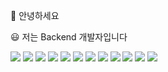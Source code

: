 
:wave: 안녕하세요

:smiley: 저는 Backend 개발자입니다

<img src="https://img.shields.io/badge/JAVA-ED8B00?style=flat&logo=java&logoColor=white"/>  <img src="https://img.shields.io/badge/Spring_Boot-6DB33F?style=flat&logo=springboot&logoColor=white"/>  <img src="https://img.shields.io/badge/JPA-59666C?style=flat"/>  <img src="https://img.shields.io/badge/MySQL-00758F?style=flat&logo=mysql&logoColor=white"/>  <img src="https://img.shields.io/badge/RabbitMQ-FF6600?style=flat&logo=rabbitmq&logoColor=white"/>  <img src="https://img.shields.io/badge/Service_Bus-0072C6?style=flat&logo=microsoftazure&logoColor=white"/>  <img src="https://img.shields.io/badge/AWS_SNS-FF9900?style=flat&logo=amazonaws&logoColor=white"/>  <img src="https://img.shields.io/badge/AWS_SQS-FF9900?style=flat&logo=amazonaws&logoColor=white"/> 
 <img src="https://img.shields.io/badge/AWS-232F3E?style=flat&logo=amazonaws&logoColor=white"/>  <img src="https://img.shields.io/badge/Azure-007FFF?style=flat&logo=microsoftazure&logoColor=white"/>  <img src="https://img.shields.io/badge/Git-F05032?style=flat&logo=git&logoColor=white"/>  <img src="https://img.shields.io/badge/Linux-000000?style=flat&logo=linux&logoColor=white"/>
